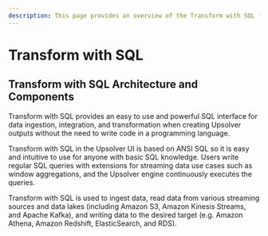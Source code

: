 ```yaml
---
description: This page provides an overview of the Transform with SQL feature in Upsolver.
---
```


# Transform with SQL

## Transform with SQL Architecture and Components

Transform with SQL provides an easy to use and powerful SQL interface for data ingestion, integration, and transformation when creating Upsolver outputs without the need to write code in a programming language.

Transform with SQL in the Upsolver UI is based on ANSI SQL so it is easy and intuitive to use for anyone with basic SQL knowledge. Users write regular SQL queries with extensions for streaming data use cases such as window aggregations, and the Upsolver engine continuously executes the queries.

Transform with SQL is used to ingest data, read data from various streaming sources and data lakes \(including Amazon S3, Amazon Kinesis Streams, and Apache Kafka\), and writing data to the desired target \(e.g. Amazon Athena, Amazon Redshift, ElasticSearch, and RDS\).

